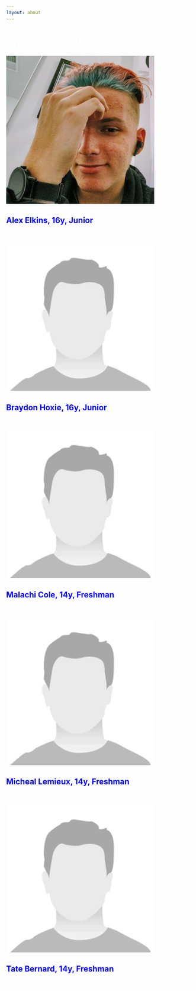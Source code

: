 ```yaml
---
layout: about
---
```


<h1 style="color:white">This is 9623M!</h1>

<img src="/assets/img/Alex1.jpg" alt="Alex Elkins" width="400" height="400">
<h2 style="color:blue">Alex Elkins, 16y, Junior</h2>
<p style="color:white">- Tipping Point Veteran, Head Programmer, Team Captain, Driver, Notebook</p>

<p> </p>
<img src="/assets/img/humanplaceholder.png" alt="Brayden Hoxie" width="400" height="400">
<h2 style="color:blue">Braydon Hoxie, 16y, Junior</h2>
<p style="color:white">- Robotics "Freshmen", Builder</p>

<p> </p>
<img src="/assets/img/humanplaceholder.png" alt="Brayden Hoxie" width="400" height="400">
<h2 style="color:blue">Malachi Cole, 14y, Freshman</h2>
<p style="color:white">- Robotics "Freshmen", Builder, Student Programmer</p>

<p> </p>
<img src="/assets/img/humanplaceholder.png" alt="Brayden Hoxie" width="400" height="400">
<h2 style="color:blue">Micheal Lemieux, 14y, Freshman</h2>
<p style="color:white">- Robotics "Freshmen", Builder, Student Programmer</p>

<p> </p>
<img src="/assets/img/humanplaceholder.png" alt="Brayden Hoxie" width="400" height="400">
<h2 style="color:blue">Tate Bernard, 14y, Freshman</h2>
<p style="color:white">- Robotics "Freshmen", Builder</p>
